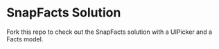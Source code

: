 # SnapFacts Solution

Fork this repo to check out the SnapFacts solution with a UIPicker and a Facts model. 


